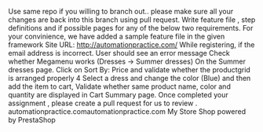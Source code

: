 Use same repo if you willing to branch out.. please make sure all your changes are back into this branch using pull request.
Write feature file , step definitions and if possible pages for any of the below two requirements. For your convinience, we have added a sample feature file in the given framework
Site URL: http://automationpractice.com/
While registering, if the email address is incorrect. User should see an error message
Check whether Megamenu works (Dresses -> Summer dresses)
On the Summer dresses page. Click on Sort By: Price and validate whether the productgrid is arranged properly 4 Select a dress and change the color (Blue) and then add the item to cart, Validate    whether same product name, color and quantity are displayed in Cart Summary page.
Once completed your assignment , please create a pull request for us to review .
automationpractice.comautomationpractice.com
My Store
Shop powered by PrestaShop
